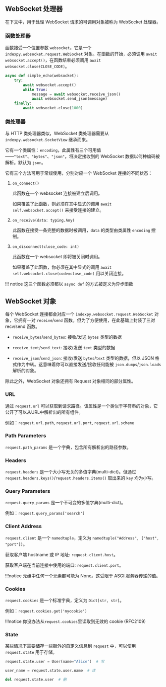 ## WebSocket 处理器

在下文中，用于处理 WebSocket 请求的可调用对象被称为 WebSocket 处理器。

### 函数处理器

函数接受一个位置参数 `websocket`，它是一个 `indexpy.websocket.request.WebSocket` 对象。在函数的开始，必须调用 `await websocket.accept()`，在函数结束必须调用 `await websocket.close(CLOSE_CODE)`。

```python
async def simple_echo(websocket):
    try:
        await websocket.accept()
        while True:
            message = await websocket.receive_json()
            await websocket.send_json(message)
    finally:
        await websocket.close(1000)
```

### 类处理器

与 HTTP 类处理器类似，WebSocket 类处理器需要从 `indexpy.websocket.SocketView` 继承而来。

它有一个类属性：`encoding`，此属性有三个可用值——`"text"`、`"bytes"`、`"json"`，将决定接收到的 WebSocket 数据以何种编码被解析。默认为 `json`。

它有三个方法可用于常规使用，分别对应一个 WebSocket 连接的不同状态：

1. `on_connect()`

    此函数在一个 websocket 连接被建立后调用。

    如果覆盖了此函数，则必须在其中显式的调用 `await self.websocket.accept()` 来接受连接的建立。

2. `on_receive(data: typing.Any)`

    此函数在接受一条完整的数据时被调用，`data` 的类型由类属性 `encoding` 控制。

3. `on_disconnect(close_code: int)`

    此函数在一个 websocket 即将被关闭时调用。

    如果覆盖了此函数，你必须在其中显式的调用 `await self.websocket.close(code=close_code)` 用以关闭连接。

!!! notice
    这三个函数必须都以 `async def` 的方式被定义为异步函数

## WebSocket 对象

每个 WebSocket 连接都会对应一个 `indexpy.websocket.request.WebSocket` 对象，它拥有一对 `receive`/`send` 函数。但为了方便使用，在此基础上封装了三对 recv/send 函数。

- `receive_bytes`/`send_bytes`: 接收/发送 `bytes` 类型的数据

- `receive_text`/`send_text`: 接收/发送 `text` 类型的数据

- `receive_json`/`send_json`: 接收/发送 `bytes`/`text` 类型的数据，但以 JSON 格式作为中转。这意味着你可以直接发送/接收任何能被 `json.dumps`/`json.loads` 解析的对象。

除此之外，WebSocket 对象还拥有 Request 对象相同的部分属性。

### URL

通过 `request.url` 可以获取到请求路径。该属性是一个类似于字符串的对象，它公开了可以从URL中解析出的所有组件。

例如：`request.url.path`, `request.url.port`, `request.url.scheme`

### Path Parameters

`request.path_params` 是一个字典，包含所有解析出的路径参数。

### Headers

`request.headers` 是一个大小写无关的多值字典(multi-dict)。但通过 `request.headers.keys()`/`request.headers.items()` 取出来的 `key` 均为小写。

### Query Parameters

`request.query_params` 是一个不可变的多值字典(multi-dict)。

例如：`request.query_params['search']`

### Client Address

`request.client` 是一个 `namedtuple`，定义为 `namedtuple("Address", ["host", "port"])`。

获取客户端 hostname 或 IP 地址: `request.client.host`。

获取客户端在当前连接中使用的端口: `request.client.port`。

!!!notice
    元组中任何一个元素都可能为 None。这受限于 ASGI 服务器传递的值。

### Cookies

`request.cookies` 是一个标准字典，定义为 `Dict[str, str]`。

例如：`request.cookies.get('mycookie')`

!!!notice
    你没办法从`request.cookies`里读取到无效的 cookie (RFC2109)

### State

某些情况下需要储存一些额外的自定义信息到 `request` 中，可以使用 `request.state` 用于存储。

```python
request.state.user = User(name="Alice")  # 写

user_name = request.state.user.name  # 读

del request.state.user  # 删
```
